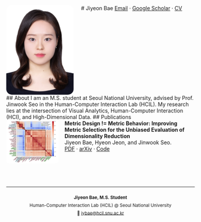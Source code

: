 <link rel="stylesheet" href="assets/css/custom.css">
# Jiyeon Bae
<img src="./me.jpg" alt="profile photo" width="180" align="left" style="margin-right:20px; border-radius:15px;">
<a href="mailto:jybae@hcil.snu.ac.kr">Email</a> · <a href="https://scholar.google.com/citations?user=BETDiI4AAAAJ&hl=ko">Google Scholar</a> · <a href="./cv.pdf">CV</a>
<br clear="left"/>
## About
I am an M.S. student at Seoul National University, advised by Prof. Jinwook Seo in the Human-Computer Interaction Lab (HCIL).
My research lies at the intersection of Visual Analytics, Human-Computer Interaction (HCI), and High-Dimensional Data.
## Publications
<div class="pub-item">
  <img class="pub-thumb" src="./paper.png" alt="thumbnail" style="width:140px; border-radius:8px; float:left; margin-right:16px;">
  <div>
    <b>Metric Design != Metric Behavior: Improving Metric Selection for the Unbiased Evaluation of Dimensionality Reduction</b><br>
    Jiyeon Bae, Hyeon Jeon, and Jinwook Seo.<br>
    <a href="./mdmb.pdf">PDF</a> · <a href="https://arxiv.org/abs/2507.02225">arXiv</a> · <a href="https://github.com/JiyeonBae/dr-metric-selection.git">Code</a>
  </div>
  <div style="clear:left;"></div>
</div>

<br><br>

---
<p align="center">
  <sub>
    <b>Jiyeon Bae, M.S. Student</b><br>
    Human-Computer Interaction Lab (HCIL) @ Seoul National University<br>
    📧 <a href="mailto:jybae@hcil.snu.ac.kr">jybae@hcil.snu.ac.kr</a>
  </sub>
</p>
